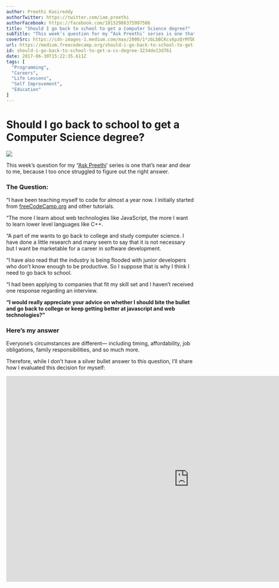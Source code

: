 ```yaml
---
author: Preethi Kasireddy
authorTwitter: https://twitter.com/iam_preethi
authorFacebook: https://facebook.com/10152986375997506
title: "Should I go back to school to get a Computer Science degree?"
subTitle: "This week’s question for my “Ask Preethi’ series is one that’s near and dear to me, because I too once struggled to figure out the right ..."
coverSrc: https://cdn-images-1.medium.com/max/2000/1*zbLbBCKcs6pzQrMfDD4ngA.jpeg
url: https://medium.freecodecamp.org/should-i-go-back-to-school-to-get-a-cs-degree-3234de13d761
id: should-i-go-back-to-school-to-get-a-cs-degree-3234de13d761
date: 2017-06-30T15:22:35.611Z
tags: [
  "Programming",
  "Careers",
  "Life Lessons",
  "Self Improvement",
  "Education"
]
---
```

# Should I go back to school to get a Computer Science degree?







![](https://cdn-images-1.medium.com/max/2000/1*zbLbBCKcs6pzQrMfDD4ngA.jpeg)







This week’s question for my “[Ask Preethi](https://medium.freecodecamp.org/what-are-the-most-challenging-parts-of-your-coding-journey-fbd7d3a7600f)’ series is one that’s near and dear to me, because I too once struggled to figure out the right answer.

### The Question:

“I have been teaching myself to code for almost a year now. I initially started from [freeCodeCamp.org](http://freecodecamp.com/) and other tutorials.

“The more I learn about web technologies like JavaScript, the more I want to learn lower level languages like C++.

“A part of me wants to go back to college and study computer science. I have done a little research and many seem to say that it is not necessary but I want be marketable for a career in software development.

“I have also read that the industry is being flooded with junior developers who don’t know enough to be productive. So I suppose that is why I think I need to go back to school.

“I had been applying to companies that fit my skill set and I haven’t received one response regarding an interview.

**“I would really appreciate your advice on whether I should bite the bullet and go back to college or keep getting better at javascript and web technologies?”**

### Here’s my answer

Everyone’s circumstances are different— including timing, affordability, job obligations, family responsibilities, and so much more.

Therefore, while I don’t have a silver bullet answer to this question, I’ll share how I evaluated this decision for myself:









<iframe data-width="854" data-height="480" width="980" height="551" src="https://medium.freecodecamp.org/media/554a8c20cf18be5ac523a80d592187bb?postId=3234de13d761" data-media-id="554a8c20cf18be5ac523a80d592187bb" data-thumbnail="https://i.embed.ly/1/image?url=https%3A%2F%2Fi.ytimg.com%2Fvi%2F9TVYjjWkuOU%2Fhqdefault.jpg&amp;key=a19fcc184b9711e1b4764040d3dc5c07" allowfullscreen="" frameborder="0"></iframe>












